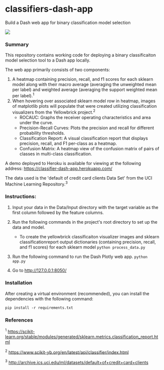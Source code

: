 # classifiers-dash-app
Build a Dash web app for binary classification model selection

![](https://github.com/taylorplumer/classifiers-dash/blob/master/resources/classifier-dash-app_screenshot.png)

### Summary
This repository contains working code for deploying a binary classificaiton model selection tool to a Dash app locally. 

The web app primarily consists of two components:

1. A heatmap containing precision, recall, and f1 scores for each sklearn model along with their macro average (averaging the unweighted mean per label) and weighted average (averaging the support weighted mean per label).<sup>1</sup>
2. When hovering over associated sklearn model row in heatmap, images of matplotlib plots will populate that were created utilizing classification visualizers from the Yellowbrick project.<sup>2</sup>
    - ROCAUC: Graphs the receiver operating characteristics and area under the curve.
    - Precision-Recall Curves: Plots the precision and recall for different probability thresholds.
    - Classification Report: A visual classification report that displays precision, recall, and F1 per-class as a heatmap.
    - Confusion Matrix: A heatmap view of the confusion matrix of pairs of classes in multi-class classification.

A demo deployed to Heroku is available for viewing at the following address: <https://classifier-dash-app.herokuapp.com/>

The data used is the 'default of credit card clients Data Set' from the UCI Machine Learning Repository.<sup>3</sup>

### Instructions:
1. Input your data in the Data/Input directory with the target variable as the first column followed by the feature columns.
2. Run the following commands in the project's root directory to set up the data and model.

    - To create the yellowbrick classificaiton visualizer images and sklearn classificationreport output dictionaries (containing precision, recall, and f1 scores) for each sklearn model
        `python process_data.py`

3. Run the following command to run the Dash Plotly web app.
    `python app.py`

4. Go to http://127.0.0.1:8050/


###  Installation
After creating a virtual environment (recommended), you can install the dependencies with the following command: 

```
pip install -r requirements.txt
```

### References
<sup>1</sup> https://scikit-learn.org/stable/modules/generated/sklearn.metrics.classification_report.html

<sup>2</sup> https://www.scikit-yb.org/en/latest/api/classifier/index.html

<sup>3</sup> http://archive.ics.uci.edu/ml/datasets/default+of+credit+card+clients
